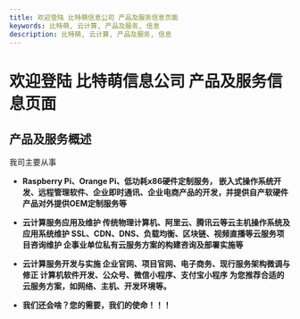 ```yaml
---
title: 欢迎登陆 比特萌信息公司 产品及服务信息页面
keywords: 比特萌, 云计算, 产品及服务, 信息
description: 比特萌, 云计算, 产品及服务, 信息
---
```



# 欢迎登陆 比特萌信息公司 产品及服务信息页面

## 产品及服务概述

我司主要从事

* **Raspberry Pi、Orange Pi、低功耗x86硬件定制服务，
嵌入式操作系统开发、远程管理软件、企业即时通讯、企业电商产品的开发，并提供自产软硬件产品对外提供OEM定制服务等**

* **云计算服务应用及维护
传统物理计算机、阿里云、腾讯云等云主机操作系统及应用系统维护
SSL、CDN、DNS、负载均衡、区块链、视频直播等云服务项目咨询维护
企事业单位私有云服务方案的构建咨询及部署实施等**

* **云计算服务开发与实施
企业官网、项目官网、电子商务、现行服务架构微调与修正
计算机软件开发、公众号、微信小程序、支付宝小程序
为您推荐合适的云服务方案，如网络、主机、开发环境等。**

* **我们还会啥？您的需要，我们的使命！！！**



